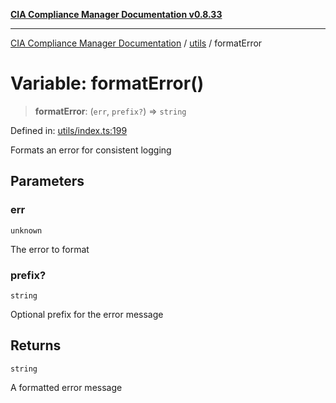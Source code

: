 [**CIA Compliance Manager Documentation v0.8.33**](../../README.md)

***

[CIA Compliance Manager Documentation](../../modules.md) / [utils](../README.md) / formatError

# Variable: formatError()

> **formatError**: (`err`, `prefix?`) => `string`

Defined in: [utils/index.ts:199](https://github.com/Hack23/cia-compliance-manager/blob/1f4f2c51bc48d917eff1eb43881cee05d381f406/src/utils/index.ts#L199)

Formats an error for consistent logging

## Parameters

### err

`unknown`

The error to format

### prefix?

`string`

Optional prefix for the error message

## Returns

`string`

A formatted error message
